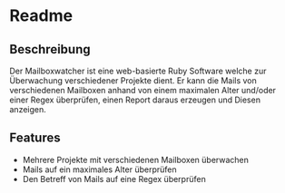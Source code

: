# Readme

## Beschreibung

Der Mailboxwatcher ist eine web-basierte Ruby Software welche zur Überwachung verschiedener Projekte dient. 
Er kann die Mails von verschiedenen Mailboxen anhand von einem maximalen Alter und/oder einer Regex überprüfen, einen Report daraus erzeugen und Diesen anzeigen.

## Features
* Mehrere Projekte mit verschiedenen Mailboxen überwachen
* Mails auf ein maximales Alter überprüfen
* Den Betreff von Mails auf eine Regex überprüfen
